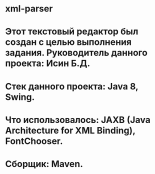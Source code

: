 # xml-parser

# Этот текстовый редактор был создан с целью выполнения задания. Руководитель данного проекта: Исин Б.Д.

# Стек данного проекта: Java 8, Swing.

# Что использовалось: JAXB (Java Architecture for XML Binding), FontChooser.

# Сборщик: Maven.
